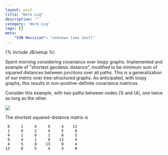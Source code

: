 ```yaml
---
layout: post
title: "Work Log"
description: ""
category: 'Work Log'
tags: []
meta: 
    "SVN Revision": "unknown (see text)"
---
```

{% include JB/setup %}

Spent morning considering covariance over loopy graphs.  Implemented and example of "shortest geodesic distance", modified to be minimum sum of squared distances between junctions over all paths.  This is a generalization of our metric over tree-structured graphs.  As anticipated, with loopy graphs, this results in non-positive-definite covariance matrices.

Consider this example, with two paths between nodes (1) and (4), one twice as long as the other.

![]({{site.baseurl}}/img/2015-01-13-exmple_graph.png)

The shortest squared-distance matrix is

     0     1     4     9     4    13
     1     0     1     4     5     8
     4     1     0     1     8     5
     9     4     1     0    13     4
     4     5     8    13     0     4
    13     8     5     4     4     0


